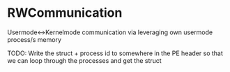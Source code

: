 # RWCommunication

Usermode<->Kernelmode communication via leveraging own usermode process/s memory




TODO: Write the struct + process id to somewhere in the PE header so that we can loop through the processes and get the struct

